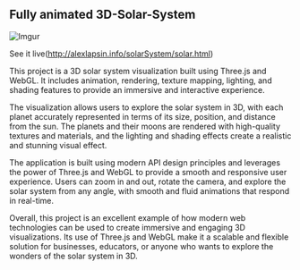 ## Fully animated 3D-Solar-System

![Imgur](https://i.imgur.com/L6s9zYR.jpg)

See it live(http://alexlapsin.info/solarSystem/solar.html)

This project is a 3D solar system visualization built using Three.js and WebGL. It includes animation, rendering, texture mapping, lighting, and shading features to provide an immersive and interactive experience.

The visualization allows users to explore the solar system in 3D, with each planet accurately represented in terms of its size, position, and distance from the sun. The planets and their moons are rendered with high-quality textures and materials, and the lighting and shading effects create a realistic and stunning visual effect.

The application is built using modern API design principles and leverages the power of Three.js and WebGL to provide a smooth and responsive user experience. Users can zoom in and out, rotate the camera, and explore the solar system from any angle, with smooth and fluid animations that respond in real-time.

Overall, this project is an excellent example of how modern web technologies can be used to create immersive and engaging 3D visualizations. Its use of Three.js and WebGL make it a scalable and flexible solution for businesses, educators, or anyone who wants to explore the wonders of the solar system in 3D.
